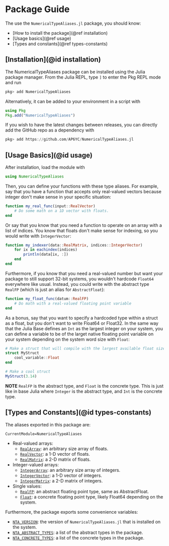 # Package Guide

The use the `NumericalTypeAliases.jl` package, you should know:

- [How to install the package](@ref installation)
- [Usage basics](@ref usage)
- [Types and constants](@ref types-constants)

## [Installation](@id installation)

The NumericalTypeAliases package can be installed using the Julia package manager.
From the Julia REPL, type `]` to enter the Pkg REPL mode and run

```julia
pkg> add NumericalTypeAliases
```

Alternatively, it can be added to your environment in a script with

```julia
using Pkg
Pkg.add("NumericalTypeAliases")
```

If you wish to have the latest changes between releases, you can directly add the GitHub repo as a dependency with

```julia
pkg> add https://github.com/AP6YC/NumericalTypeAliases.jl
```

## [Usage Basics](@id usage)

After installation, load the module with

```julia
using NumericalTypeAliases
```

Then, you can define your functions with these type aliases.
For example, say that you have a function that accepts only real-valued vectors because integer don't make sense in your specific situation:

```julia
function my_real_func(input::RealVector)
    # Do some math on a 1D vector with floats.
end
```

Or say that you know that you need a function to operate on an array with a list of indices.
You know that floats don't make sense for indexing, so you would write with `IntegerVector`:

```julia
function my_indexer(data::RealMatrix, indices::IntegerVector)
    for ix in eachindex(indices)
        println(data[ix, :])
    end
end
```

Furthermore, if you know that you need a real-valued number but want your package to still support 32-bit systems, you wouldn't hardcode `Float64` everywhere like usual.
Instead, you could write with the abstract type `RealFP` (which is just an alias for `AbstractFloat`):

```julia
function my_float_func(datum::RealFP)
    # Do math with a real-valued floating point variable
end
```

As a bonus, say that you want to specify a hardcoded type within a struct as a float, but you don't want to write Float64 or Float32.
In the same way that the Julia Base defines an `Int` as the largest integer on your system, you can define a variable to be of the larget native floating point variable on your system depending on the system word size with `Float`:

```julia
# Make a struct that will compile with the largest available float size
struct MyStruct
    cool_variable::Float
end

# Make a cool struct
MyStruct(3.14)
```

**NOTE** `RealFP` is the abstract type, and `Float` is the concrete type.
This is just like in base Julia where `Integer` is the abstract type, and `Int` is the concrete type.

## [Types and Constants](@id types-constants)

The aliases exported in this package are:

```@meta
CurrentModule=NumericalTypeAliases
````

- Real-valued arrays:
  - [`RealArray`](@ref): an arbitrary size array of floats.
  - [`RealVector`](@ref): a 1-D vector of floats.
  - [`RealMatrix`](@ref): a 2-D matrix of floats.
- Integer-valued arrays:
  - [`IntegerArray`](@ref): an arbitrary size array of integers.
  - [`IntegerVector`](@ref): a 1-D vector of integers.
  - [`IntegerMatrix`](@ref): a 2-D matrix of integers.
- Single values:
  - [`RealFP`](@ref): an abstract floating point type, same as AbstractFloat.
  - [`Float`](@ref): a concrete floating point type, likely Float64 depending on the system.

Furthermore, the package exports some convenience variables:

- [`NTA_VERSION`](@ref): the version of `NumericalTypeAliases.jl` that is installed on the system.
- [`NTA_ABSTRACT_TYPES`](@ref): a list of the abstract types in the package.
- [`NTA_CONCRETE_TYPES`](@ref): a list of the concrete types in the package.
